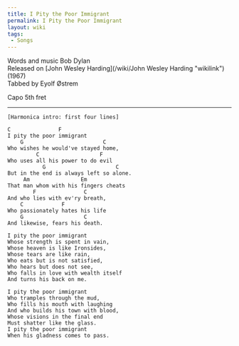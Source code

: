 ```yaml
---
title: I Pity the Poor Immigrant
permalink: I Pity the Poor Immigrant
layout: wiki
tags:
 - Songs
---
```


Words and music Bob Dylan  
Released on [John Wesley Harding](/wiki/John Wesley Harding "wikilink")
(1967)  
Tabbed by Eyolf Østrem

Capo 5th fret

* * * * *

    [Harmonica intro: first four lines] 

    C               F
    I pity the poor immigrant
        G                         C
    Who wishes he would've stayed home,
             C                   F
    Who uses all his power to do evil
               G                      C
    But in the end is always left so alone.
         Am                Em
    That man whom with his fingers cheats
            F               C
    And who lies with ev'ry breath,
        C            F
    Who passionately hates his life
        G                   C
    And likewise, fears his death.

    I pity the poor immigrant
    Whose strength is spent in vain,
    Whose heaven is like Ironsides,
    Whose tears are like rain,
    Who eats but is not satisfied,
    Who hears but does not see,
    Who falls in love with wealth itself
    And turns his back on me.

    I pity the poor immigrant
    Who tramples through the mud,
    Who fills his mouth with laughing
    And who builds his town with blood,
    Whose visions in the final end
    Must shatter like the glass.
    I pity the poor immigrant
    When his gladness comes to pass.
